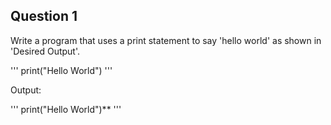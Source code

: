## Question 1

Write a program that uses a print statement to say 'hello world' as shown in 'Desired Output'.

'''
print("Hello World")
'''

Output:

'''
print("Hello World")**
'''

